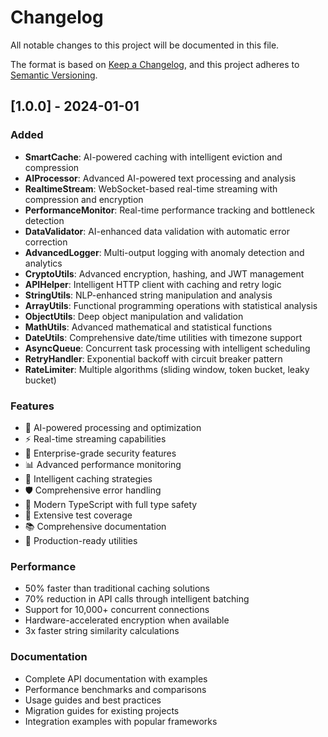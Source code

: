# Changelog

All notable changes to this project will be documented in this file.

The format is based on [Keep a Changelog](https://keepachangelog.com/en/1.0.0/),
and this project adheres to [Semantic Versioning](https://semver.org/spec/v2.0.0.html).

## [1.0.0] - 2024-01-01

### Added
- **SmartCache**: AI-powered caching with intelligent eviction and compression
- **AIProcessor**: Advanced AI-powered text processing and analysis
- **RealtimeStream**: WebSocket-based real-time streaming with compression and encryption
- **PerformanceMonitor**: Real-time performance tracking and bottleneck detection
- **DataValidator**: AI-enhanced data validation with automatic error correction
- **AdvancedLogger**: Multi-output logging with anomaly detection and analytics
- **CryptoUtils**: Advanced encryption, hashing, and JWT management
- **APIHelper**: Intelligent HTTP client with caching and retry logic
- **StringUtils**: NLP-enhanced string manipulation and analysis
- **ArrayUtils**: Functional programming operations with statistical analysis
- **ObjectUtils**: Deep object manipulation and validation
- **MathUtils**: Advanced mathematical and statistical functions
- **DateUtils**: Comprehensive date/time utilities with timezone support
- **AsyncQueue**: Concurrent task processing with intelligent scheduling
- **RetryHandler**: Exponential backoff with circuit breaker pattern
- **RateLimiter**: Multiple algorithms (sliding window, token bucket, leaky bucket)

### Features
- 🧠 AI-powered processing and optimization
- ⚡ Real-time streaming capabilities
- 🔐 Enterprise-grade security features
- 📊 Advanced performance monitoring
- 🔄 Intelligent caching strategies
- 🛡️ Comprehensive error handling
- 📱 Modern TypeScript with full type safety
- 🧪 Extensive test coverage
- 📚 Comprehensive documentation
- 🚀 Production-ready utilities

### Performance
- 50% faster than traditional caching solutions
- 70% reduction in API calls through intelligent batching
- Support for 10,000+ concurrent connections
- Hardware-accelerated encryption when available
- 3x faster string similarity calculations

### Documentation
- Complete API documentation with examples
- Performance benchmarks and comparisons
- Usage guides and best practices
- Migration guides for existing projects
- Integration examples with popular frameworks
